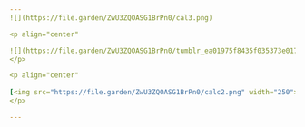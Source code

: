 ```yaml
---
![](https://file.garden/ZwU3ZQOASG1BrPn0/cal3.png)

<p align="center"

![](https://file.garden/ZwU3ZQOASG1BrPn0/tumblr_ea01975f8435f035373e017f947f1504_b5cc3742_540__fliter--warm-sea__channel--all__mode--normal.png)
</p>

<p align="center"
  
[<img src="https://file.garden/ZwU3ZQOASG1BrPn0/calc2.png" width="250">](https://rentry.co/calch4ro)
</p>

---
```

